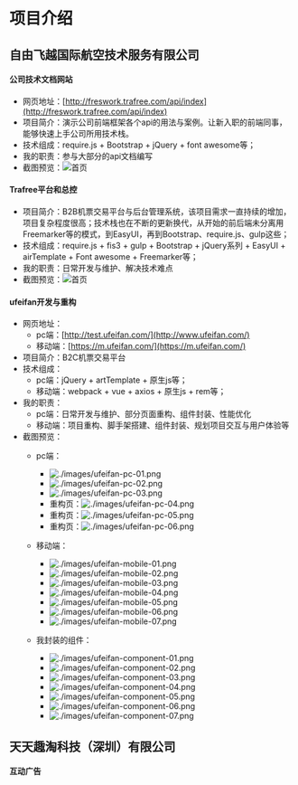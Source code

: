 # 项目介绍

## 自由飞越国际航空技术服务有限公司

#### 公司技术文档网站
+ 网页地址：[http://freswork.trafree.com/api/index](http://freswork.trafree.com/api/index)
+ 项目简介：演示公司前端框架各个api的用法与案例。让新入职的前端同事，能够快速上手公司所用技术栈。
+ 技术组成：require.js + Bootstrap + jQuery + font awesome等；
+ 我的职责：参与大部分的api文档编写
+ 截图预览：![首页](./images/freswork.png)


#### Trafree平台和总控
+ 项目简介：B2B机票交易平台与后台管理系统，该项目需求一直持续的增加，项目复杂程度很高；技术栈也在不断的更新换代，从开始的前后端未分离用Freemarker等的模式，到EasyUI，再到Bootstrap、require.js、gulp这些；
+ 技术组成：require.js + fis3 + gulp + Bootstrap + jQuery系列 + EasyUI + airTemplate + Font awesome + Freemarker等；
+ 我的职责：日常开发与维护、解决技术难点
+ 截图预览：![首页](./images/trafree-platform.png)


#### ufeifan开发与重构
+ 网页地址：
    + pc端：[http://test.ufeifan.com/](http://www.ufeifan.com/)
    + 移动端：[https://m.ufeifan.com/](https://m.ufeifan.com/)
+ 项目简介：B2C机票交易平台
+ 技术组成：
    + pc端：jQuery + artTemplate + 原生js等；
    + 移动端：webpack + vue + axios + 原生js + rem等；
+ 我的职责：
    + pc端：日常开发与维护、部分页面重构、组件封装、性能优化
    + 移动端：项目重构、脚手架搭建、组件封装、规划项目交互与用户体验等
+ 截图预览：
    + pc端：
        + ![./images/ufeifan-pc-01.png](./images/ufeifan-pc-01.png)
        + ![./images/ufeifan-pc-02.png](./images/ufeifan-pc-02.png)
        + ![./images/ufeifan-pc-03.png](./images/ufeifan-pc-03.png)
        + 重构页：![./images/ufeifan-pc-04.png](./images/ufeifan-pc-04.png)
        + 重构页：![./images/ufeifan-pc-05.png](./images/ufeifan-pc-05.png)
        + 重构页：![./images/ufeifan-pc-06.png](./images/ufeifan-pc-06.png)
        
    + 移动端：
        + ![./images/ufeifan-mobile-01.png](./images/ufeifan-mobile-01.png)
        + ![./images/ufeifan-mobile-02.png](./images/ufeifan-mobile-02.png)
        + ![./images/ufeifan-mobile-03.png](./images/ufeifan-mobile-03.png)
        + ![./images/ufeifan-mobile-04.png](./images/ufeifan-mobile-04.png)
        + ![./images/ufeifan-mobile-05.png](./images/ufeifan-mobile-05.png)
        + ![./images/ufeifan-mobile-06.png](./images/ufeifan-mobile-06.png)
        + ![./images/ufeifan-mobile-07.png](./images/ufeifan-mobile-07.png)
    + 我封装的组件：
        + ![./images/ufeifan-component-01.png](./images/ufeifan-component-01.png)
        + ![./images/ufeifan-component-02.png](./images/ufeifan-component-02.png)
        + ![./images/ufeifan-component-03.png](./images/ufeifan-component-03.png)
        + ![./images/ufeifan-component-04.png](./images/ufeifan-component-04.png)
        + ![./images/ufeifan-component-05.png](./images/ufeifan-component-05.png)
        + ![./images/ufeifan-component-06.png](./images/ufeifan-component-06.png)
        + ![./images/ufeifan-component-07.png](./images/ufeifan-component-07.png)

## 天天趣淘科技（深圳）有限公司
 
#### 互动广告 
